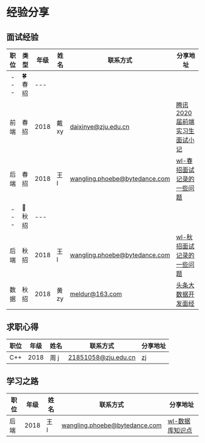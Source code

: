 # 经验分享

## 面试经验

| 职位 | 类型    | 年级 | 姓名  | 联系方式                      | 分享地址                                                                |
| :--: | ------- | ---- | ----- | ----------------------------- | ----------------------------------------------------------------------- |
| ---  | 🍀 春招 | ---  |
| 前端 | 春招    | 2018 | 戴 xy | daixinye@zju.edu.cn           | [腾讯 2020 届前端实习生面试小记](https://zhuanlan.zhihu.com/p/58867755) |
| 后端 | 春招    | 2018 | 王 l  | wangling.phoebe@bytedance.com | [wl-春招面试记录的一些问题](../share/wl-春招面试记录的一些问题.md)      |
| ---  | 🍁 秋招 | ---  |
| 后端 | 秋招    | 2018 | 王 l  | wangling.phoebe@bytedance.com | [wl-秋招面试记录的一些问题](../share/wl-秋招面试记录的一些问题.md)      |
| 数据 | 秋招    | 2018 | 黄 zy | meldur@163.com                | [头条大数据开发面经](https://www.nowcoder.com/discuss/284368)           |

## 求职心得

| 职位 | 年级 | 姓名 | 联系方式            | 分享地址             |
| ---- | ---- | ---- | ------------------- | -------------------- |
| C++  | 2018 | 周 j | 21851058@zju.edu.cn | [zj](../share/zj.md) |

## 学习之路

| 职位 | 年级 | 姓名 | 联系方式                      | 分享地址                                       |
| ---- | ---- | ---- | ----------------------------- | ---------------------------------------------- |
| 后端 | 2018 | 王 l | wangling.phoebe@bytedance.com | [wl-数据库知识点](../share/wl-数据库知识点.md) |
